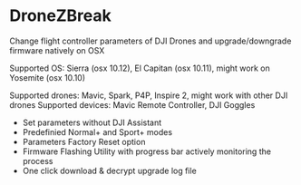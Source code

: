 # DroneZBreak
Change flight controller parameters of DJI Drones and upgrade/downgrade firmware natively on OSX

Supported OS: Sierra (osx 10.12), El Capitan (osx 10.11), might work on Yosemite (osx 10.10)

Supported drones: Mavic, Spark, P4P, Inspire 2, might work with other DJI drones
Supported devices: Mavic Remote Controller, DJI Goggles

+ Set parameters without DJI Assistant
+ Predefinied Normal+ and Sport+ modes
+ Parameters Factory Reset option
+ Firmware Flashing Utility with progress bar actively monitoring the process
+ One click download & decrypt upgrade log file
